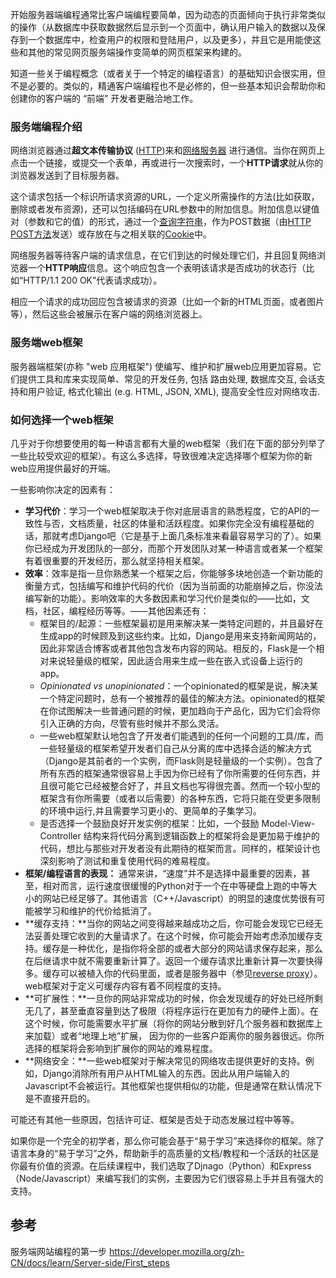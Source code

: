 开始服务器端编程通常比客户端编程要简单，因为动态的页面倾向于执行非常类似的操作（从数据库中获取数据然后显示到一个页面中，确认用户输入的数据以及保存到一个数据库中，检查用户的权限和登陆用户，以及更多），并且它是用能使这些和其他的常见网页服务端操作变简单的网页框架来构建的。

知道一些关于编程概念（或者关于一个特定的编程语言）的基础知识会很实用，但不是必要的。类似的，精通客户端编程也不是必修的，但一些基本知识会帮助你和创建你的客户端的 “前端” 开发者更融洽地工作。

### 服务端编程介绍
网络浏览器通过**超文本传输协议** ([HTTP](https://developer.mozilla.org/en-US/docs/Glossary/HTTP "HTTP: The HyperText Transfer Protocol (HTTP) is the underlying network protocol that enables transfer of hypermedia documents on the Web, typically between a browser and a server so that humans can read them. The current version of the HTTP specification is called HTTP/2."))来和[网络服务器](https://developer.mozilla.org/zh-CN/docs/Learn/Common_questions/What_is_a_web_server) 进行通信。当你在网页上点击一个链接，或提交一个表单，再或进行一次搜索时，一个**HTTP请求**就从你的浏览器发送到了目标服务器。

这个请求包括一个标识所请求资源的URL，一个定义所需操作的方法(比如获取，删除或者发布资源)，还可以包括编码在URL参数中的附加信息。附加信息以键值对（参数和它的值）的形式，通过一个[查询字符串](https://en.wikipedia.org/wiki/Query_string)，作为POST数据（由[HTTP POST方法](https://developer.mozilla.org/zh-CN/docs/Web/HTTP/Methods/POST)发送）或存放在与之相关联的[Cookie](https://developer.mozilla.org/en-US/docs/Glossary/Cookie "Cookie: A cookie is a small piece of information left on a visitor's computer by a website, via a web browser.")中。

网络服务器等待客户端的请求信息，在它们到达的时候处理它们，并且回复网络浏览器一个**HTTP响应**信息。这个响应包含一个表明该请求是否成功的状态行（比如“HTTP/1.1 200 OK”代表请求成功）。

相应一个请求的成功回应包含被请求的资源（比如一个新的HTML页面，或者图片等），然后这些会被展示在客户端的网络浏览器上。

### 服务端web框架
服务器端框架(亦称 "web 应用框架") 使编写、维护和扩展web应用更加容易。它们提供工具和库来实现简单、常见的开发任务, 包括 路由处理, 数据库交互, 会话支持和用户验证, 格式化输出 (e.g. HTML, JSON, XML), 提高安全性应对网络攻击.

### 如何选择一个web框架
几乎对于你想要使用的每一种语言都有大量的web框架（我们在下面的部分列举了一些比较受欢迎的框架）。有这么多选择，导致很难决定选择哪个框架为你的新web应用提供最好的开端。

一些影响你决定的因素有：

*   **学习代价**：学习一个web框架取决于你对底层语言的熟悉程度，它的API的一致性与否，文档质量，社区的体量和活跃程度。如果你完全没有编程基础的话，那就考虑Django吧（它是基于上面几条标准来看最容易学习的了）。如果你已经成为开发团队的一部分，而那个开发团队对某一种语言或者某一个框架有着很重要的开发经历，那么就坚持相关框架。
*   **效率**：效率是指一旦你熟悉某一个框架之后，你能够多块地创造一个新功能的衡量方式，包括编写和维护代码的代价（因为当前面的功能崩掉之后，你没法编写新的功能）。影响效率的大多数因素和学习代价是类似的——比如，文档，社区，编程经历等等。——其他因素还有：
    *   框架目的/起源：一些框架最初是用来解决某一类特定问题的，并且最好在生成app的时候顾及到这些约束。比如，Django是用来支持新闻网站的，因此非常适合博客或者其他包含发布内容的网站。相反的，Flask是一个相对来说轻量级的框架，因此适合用来生成一些在嵌入式设备上运行的app。
    *   *Opinionated vs unopinionated*：一个opinionated的框架是说，解决某一个特定问题时，总有一个被推荐的最佳的解决方法。opinionated的框架在你试图解决一些普通问题的时候，更加趋向于产品化，因为它们会将你引入正确的方向，尽管有些时候并不那么灵活。
    *   一些web框架默认地包含了开发者们能遇到的任何一个问题的工具/库，而一些轻量级的框架希望开发者们自己从分离的库中选择合适的解决方式（Django是其前者的一个实例，而Flask则是轻量级的一个实例）。包含了所有东西的框架通常很容易上手因为你已经有了你所需要的任何东西，并且很可能它已经被整合好了，并且文档也写得很完善。然而一个较小型的框架含有你所需要（或者以后需要）的各种东西，它将只能在受更多限制的环境中运行,并且需要学习更小的、更简单的子集学习。
    *   是否选择一个鼓励良好开发实例的框架：比如，一个鼓励 Model-View-Controller 结构来将代码分离到逻辑函数上的框架将会是更加易于维护的代码，想比与那些对开发者没有此期待的框架而言。同样的，框架设计也深刻影响了测试和重复使用代码的难易程度。
*   **框架/编程语言的表现：** 通常来讲，“速度”并不是选择中最重要的因素，甚至，相对而言，运行速度很缓慢的Python对于一个在中等硬盘上跑的中等大小的网站已经足够了。其他语言（C++/Javascript）的明显的速度优势很有可能被学习和维护的代价给抵消了。
*   **缓存支持：**当你的网站之间变得越来越成功之后，你可能会发现它已经无法妥善处理它收到的大量请求了。在这个时候，你可能会开始考虑添加缓存支持。缓存是一种优化，是指你将全部的或者大部分的网站请求保存起来，那么在后继请求中就不需要重新计算了。返回一个缓存请求比重新计算一次要快得多。缓存可以被植入你的代码里面，或者是服务器中（参见[reverse proxy](https://en.wikipedia.org/wiki/Reverse_proxy)）。web框架对于定义可缓存内容有着不同程度的支持。
*   **可扩展性：**一旦你的网站非常成功的时候，你会发现缓存的好处已经所剩无几了，甚至垂直容量到达了极限（将程序运行在更加有力的硬件上面）。在这个时候，你可能需要水平扩展（将你的网站分散到好几个服务器和数据库上来加载）或者“地理上地”扩展， 因为你的一些客户距离你的服务器很远。你所选择的框架将会影响到扩展你的网站的难易程度。
*   **网络安全：**一些web框架对于解决常见的网络攻击提供更好的支持。例如，Django消除所有用户从HTML输入的东西。因此从用户端输入的Javascript不会被运行。其他框架也提供相似的功能，但是通常在默认情况下是不直接开启的。

可能还有其他一些原因，包括许可证、框架是否处于动态发展过程中等等。

如果你是一个完全的初学者，那么你可能会基于“易于学习”来选择你的框架。除了语言本身的“易于学习”之外，帮助新手的高质量的文档/教程和一个活跃的社区是你最有价值的资源。在后续课程中，我们选取了Djnago（Python）和Express（Node/Javascript）来编写我们的实例，主要因为它们很容易上手并且有强大的支持。

## 参考
服务端网站编程的第一步
https://developer.mozilla.org/zh-CN/docs/learn/Server-side/First_steps
